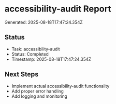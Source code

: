 # accessibility-audit Report

Generated: 2025-08-18T17:47:24.354Z

## Status
- Task: accessibility-audit
- Status: Completed
- Timestamp: 2025-08-18T17:47:24.354Z

## Next Steps
- Implement actual accessibility-audit functionality
- Add proper error handling
- Add logging and monitoring
